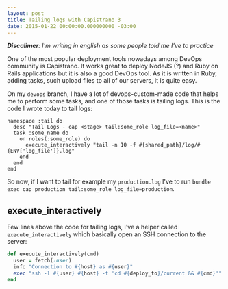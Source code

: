 ```yaml
---
layout: post
title: Tailing logs with Capistrano 3
date: 2015-01-22 00:00:00.000000000 -03:00
---
```

_**Discalimer**: I'm writing  in english as some people told me I've to practice_

One of the most popular deployment tools nowadays among DevOps community is Capistrano. It works great to deploy NodeJS (?) and Ruby on Rails applications but it is also a good DevOps tool. As it is written in Ruby, adding tasks, such upload files to all of our servers, it is quite easy.

On my `devops` branch, I have a lot of devops-custom-made code that helps me to perform some tasks, and one of those tasks is tailing logs. This is the code I wrote today to tail logs:

```
namespace :tail do
  desc "Tail Logs - cap <stage> tail:some_role log_file=<name>"
  task :some_name do
    on roles(:some_role) do
      execute_interactively "tail -n 10 -f #{shared_path}/log/#{ENV['log_file']}.log"
    end
  end
end
```

So now, if I want to tail for example my `production.log` I've to run `bundle exec cap production tail:some_role log_file=production`.

## execute_interactively

Few lines above the code for tailing logs, I've a helper called `execute_interactively` which basically open an SSH connection to the server:

```ruby
def execute_interactively(cmd)
  user = fetch(:user)
  info "Connection to #{host} as #{user}"
  exec "ssh -l #{user} #{host} -t 'cd #{deploy_to}/current && #{cmd}'"
end
```

